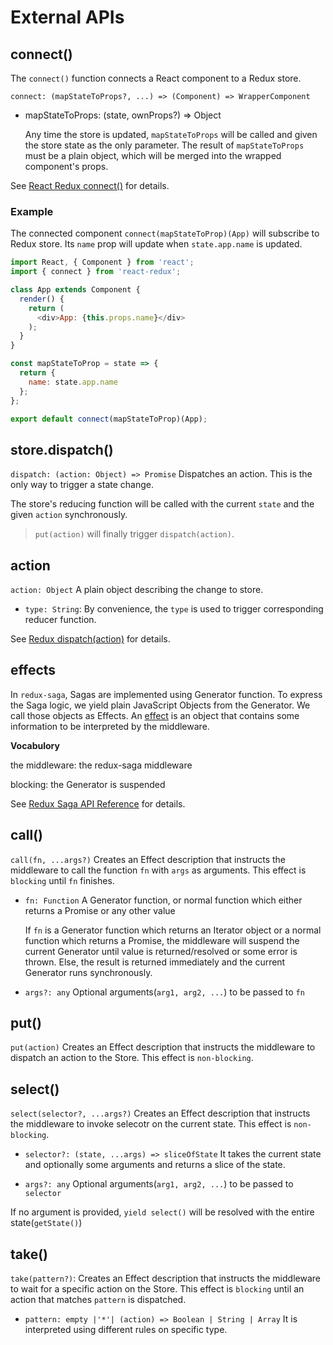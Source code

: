 # External APIs

## connect()

The `connect()` function connects a React component to a Redux store.

`connect: (mapStateToProps?, ...) => (Component) => WrapperComponent`

- mapStateToProps: (state, ownProps?) => Object 

    Any time the store is updated, `mapStateToProps` will be called and given the store state as the only parameter. The result of `mapStateToProps` must be a plain object, which will be merged into the wrapped component's props.

See [React Redux connect()][0] for details.

### Example

The connected component `connect(mapStateToProp)(App)` will subscribe to Redux store. Its `name` prop will update when `state.app.name` is updated.

```javascript
import React, { Component } from 'react';
import { connect } from 'react-redux';

class App extends Component {
  render() {
    return (
      <div>App: {this.props.name}</div>
    );
  }
}

const mapStateToProp = state => {
  return { 
    name: state.app.name 
  };
};

export default connect(mapStateToProp)(App);
```

## store.dispatch()

`dispatch: (action: Object) => Promise` Dispatches an action. This is the only way to trigger a state change.

The store's reducing function will be called with the current `state` and the given `action` synchronously.

> `put(action)` will finally trigger `dispatch(action)`.

## action

`action: Object` A plain object describing the change to store.

- `type: String`:  By convenience, the `type` is used to trigger corresponding reducer function.

See [Redux dispatch(action)][1] for details.

## effects

In `redux-saga`, Sagas are implemented using Generator function. To express the Saga logic, we yield plain JavaScript Objects from the Generator. We call those objects as Effects. An [effect][3] is an object that contains some information to be interpreted by the middleware.

**Vocabulory**

the middleware: the redux-saga middleware

blocking: the Generator is suspended

See [Redux Saga API Reference][2] for details.

## call()

`call(fn, ...args?)` Creates an Effect description that instructs the middleware to call the function `fn` with `args` as arguments. This effect is `blocking` until `fn` finishes.

- `fn: Function` A Generator function, or normal function which either returns a Promise or any other value

    If `fn` is a Generator function which returns an Iterator object or a normal function which returns a Promise, the middleware will suspend the current Generator until value is returned/resolved or some error is thrown. Else, the result is returned immediately and the current Generator runs synchronously.

- `args?: any` Optional arguments(`arg1, arg2, ...`) to be passed  to `fn`

## put()

`put(action)` Creates an Effect description that instructs the middleware to dispatch an action to the Store. This effect is `non-blocking`.

## select()

`select(selector?, ...args?)` Creates an Effect description that instructs the middleware to invoke selecotr on the current state. This effect is `non-blocking`.

- `selector?: (state, ...args) => sliceOfState` It takes the current state and optionally some arguments and returns a slice of the state.

- `args?: any` Optional arguments(`arg1, arg2, ...`) to be passed  to `selector`

If no argument is provided, `yield select()` will be resolved with the entire state(`getState()`)

## take()

`take(pattern?)`: Creates an Effect description that instructs the middleware to wait for a specific action on the Store. This effect is `blocking` until an action that matches `pattern` is dispatched.

- `pattern: empty |'*'| (action) => Boolean | String | Array` It is interpreted using different rules on specific type.


[0]: https://react-redux.js.org/api/connect
[1]: https://redux.js.org/api/store#a-id-dispatch-class-anchor-a-dispatchaction-dispatch
[2]: https://redux-saga.js.org/docs/api/
[3]: https://redux-saga.js.org/docs/api/#effect-creators
